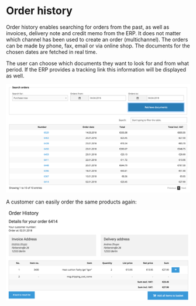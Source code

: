 # Order history

Order history enables searching for orders from the past, as well as invoices, delivery note and credit memo from the ERP. It does not matter which channel has been used to create an order (multichannel). The orders can be made by phone, fax, email or via online shop. 
The documents for the chosen dates are fetched in real time.

The user can choose which documents they want to look for and from what period. If the ERP provides a tracking link this information will be displayed as well. 

![](img/image2018-4-4_18-57-10.png)

A customer can easily order the same products again:

![](img/image2018-5-31_19-36-22.png)
